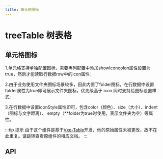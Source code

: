 ```yaml
---
title: 单元格图标
---
```


# treeTable 树表格

## 单元格图标

1.单元格支持单独配置图标，需要再列配置中添加showIconcolon属性设置为true，然后才能读取行数据row中的icon属性;

2.由于业务使用文件夹图标场景较多，因此内置了folder图标，在行数据中设置folder属性为true即可展示文件夹图标，优先级高于 icon 同时支持给图标设置样式;

3.在行数据中设置iconStyle属性即可，包含color（颜色）、size（大小）、indent（图标与文字距离）、
empty（\*\*folder为true时使用，表示文件夹为空）等属性。

<demo-preview2 path="./customCellIcon.vue" />

:::tip 提示
由于这个组件是基于[Vxe-Table](https://vxetable.cn/#/table/api)开发，他的原始属性未被更改，故不在此重复。请跳转查看原组件的相应文档。
:::

## API

<API src="../table.json" lang="zh"></API>